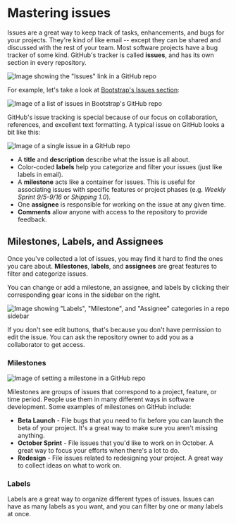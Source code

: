 # Mastering issues

Issues are a great way to keep track of tasks, enhancements, and bugs for your projects. They're kind of like email -- except they can be shared and discussed with the rest of your team. Most software projects have a bug tracker of some kind. GitHub's tracker is called **issues**, and has its own section in every repository.

![Image showing the "Issues" link in a GitHub repo](https://guides.github.com/features/issues/navigation-highlight.png)

For example, let's take a look at [Bootstrap's Issues section](https://github.com/twbs/bootstrap/issues):

![Image of a list of issues in Bootstrap's GitHub repo](https://guides.github.com/features/issues/listing-screen.png)

GitHub's issue tracking is special because of our focus on collaboration, references, and excellent text formatting. A typical issue on GitHub looks a bit like this:

![Image of a single issue in a GitHub repo](https://guides.github.com/features/issues/example-issue.png)

* A **title** and **description** describe what the issue is all about.
* Color-coded **labels** help you categorize and filter your issues (just like labels in email).
* A **milestone** acts like a container for issues. This is useful for associating issues with specific features or project phases (e.g. *Weekly Sprint 9/5-9/16* or *Shipping 1.0*).
* One **assignee** is responsible for working on the issue at any given time.
* **Comments** allow anyone with access to the repository to provide feedback.

## Milestones, Labels, and Assignees

Once you've collected a lot of issues, you may find it hard to find the ones you care about. **Milestones**, **labels**, and **assignees** are great features to filter and categorize issues.

You can change or add a milestone, an assignee, and labels by clicking their corresponding gear icons in the sidebar on the right.

![Image showing "Labels", "Milestone", and "Assignee" categories in a repo sidebar](https://guides.github.com/features/issues/labels.png)

If you don't see edit buttons, that's because you don't have permission to edit the issue. You can ask the repository owner to add you as a collaborator to get access.

### Milestones

![Image of setting a milestone in a GitHub repo](https://guides.github.com/features/issues/milestones.png)

Milestones are groups of issues that correspond to a project, feature, or time period. People use them in many different ways in software development. Some examples of milestones on GitHub include:

* **Beta Launch** - File bugs that you need to fix before you can launch the beta of your project. It's a great way to make sure you aren't missing anything.
* **October Sprint** - File issues that you'd like to work on in October. A great way to focus your efforts when there's a lot to do.
* **Redesign** - File issues related to redesigning your project. A great way to collect ideas on what to work on.

### Labels

Labels are a great way to organize different types of issues. Issues can have as many labels as you want, and you can filter by one or many labels at once.

